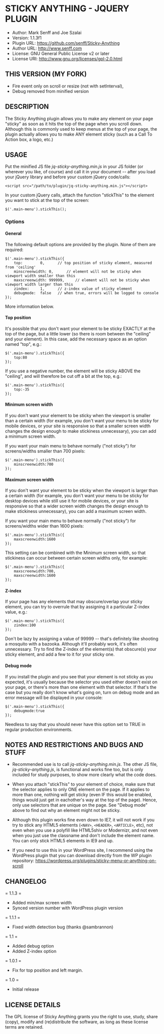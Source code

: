 STICKY ANYTHING - JQUERY PLUGIN
============================================

- Author: Mark Senff and Joe Szalai
- Version: 1.1.3f1
- Plugin URL: https://github.com/senff/Sticky-Anything
- Author URL: http://www.senff.com
- License: GNU General Public License v2 or later
- License URI: http://www.gnu.org/licenses/gpl-2.0.html

THIS VERSION (MY FORK)
----------------------
- Fire event only on scroll or resize (not with setInterval),
- Debug removed from minified version

DESCRIPTION
-----------
The Sticky Anything plugin allows you to make any element on your page "sticky" as soon as it hits the top of the page when you scroll down. Although this is commonly used to keep menus at the top of your page, the plugin actually allows you to make ANY element sticky (such as a Call To Action box, a logo, etc.)



USAGE
-----

Put the minified JS file *jq-sticky-anything.min.js* in your JS folder (or wherever you like, of course) and call it in your document -- after you load your jQuery library and before your custom jQuery code/calls:

    <script src="/path/to/plugin/jq-sticky-anything.min.js"></script>

In your custom jQuery calls, attach the function "stickThis" to the element you want to stick at the top of the screen:

    $('.main-menu').stickThis();


### Options

#### General

The following default options are provided by the plugin. None of them are required:

	$('.main-menu').stickThis({
        top: 		0,		// top position of sticky element, measured from 'ceiling'
        minscreenwidth:	0,		// element will not be sticky when viewport width smaller than this
        maxscreenwidth: 999999,		// element will not be sticky when viewport width larger than this 
        zindex: 	1,		// z-index value of sticky element
        debugmode:	false	// when true, errors will be logged to console
    });

More information below.


#### Top position

It's possible that you don't want your element to be sticky EXACTLY at the top of the page, but a little lower (so there is room between the "ceiling" and your element). In this case, add the necessary space as an option named "top", e.g.:

    $('.main-menu').stickThis({
        top:80
    });

If you use a negative number, the element will be sticky ABOVE the "ceiling", and will therefore be cut off a bit at the top, e.g.:

    $('.main-menu').stickThis({
        top:-35
    });

#### Minimum screen width

If you don't want your element to be sticky when the viewport is smaller than a certain width (for example, you don't want your menu to be sticky for mobile devices, or your site is responsive so that a smaller screen width changes the design enough to make stickiness unnecessary), you can add a minimum screen width. 

If you want your main menu to behave normally ("not sticky") for screens/widths smaller than 700 pixels:

    $('.main-menu').stickThis({
        minscreenwidth:700
    });

#### Maximum screen width

If you don't want your element to be sticky when the viewport is larger than a certain width (for example, you don't want your menu to be sticky for desktop devices while still use it for mobile devices, or your site is responsive so that a wider screen width changes the design enough to make stickiness unnecessary), you can add a maximum screen width. 

If you want your main menu to behave normally ("not sticky") for screens/widths wider than 1600 pixels:

    $('.main-menu').stickThis({
        maxscreenwidth:1600
    });

This setting can be combined with the Minimum screen width, so that stickiness can occur between certain screen widths only, for example:

    $('.main-menu').stickThis({
        maxscreenwidth:700,
        maxscreenwidth:1600
    });


#### Z-index

If your page has any elements that may obscure/overlap your sticky element, you can try to overrule that by assigning it a particular Z-index value, e.g.:

    $('.main-menu').stickThis({
        zindex:100
    });

Don't be lazy by assigning a value of 99999 -- that's definitely like shooting a mosquito with a bazooka. Although it'll probably work, it's often unnecessary. Try to find the Z-index of the element(s) that obscure(s) your sticky element, and add a few to it for your sticky one.


#### Debug mode

If you install the plugin and you see that your element is not sticky as you expected, it's usually because the selector you used either doesn't exist on your page, or there's more than one element with that selector. If that's the case but you really don't know what's going on, turn on debug mode and an error message will be displayed in your console:

    $('.main-menu').stickThis({
        debugmode:true
    });

Needless to say that you should never have this option set to TRUE in regular production environments.



NOTES AND RESTRICTIONS AND BUGS AND STUFF
-----------------------------------------

- Recommended use is to call *jq-sticky-anything.min.js*. The other JS file, *jq-sticky-anything.js*, is functional and works fine too, but is only included for study purposes, to show more clearly what the code does.

- When you attach "stickThis" to your element of choice, make sure that the selector applies to only ONE element on the page. If it applies to more than one, nothing will get sticky (even IF this would be enabled, things would just get in eachother's way at the top of the page). Hence, only use selectors that are unique on the page. See "Debug mode" above to find out why an element might not be sticky.

- Although this plugin works fine even down to IE7, it will not work if you try to stick any HTML5 elements (`<NAV>`, `<HEADER>`, `<ARTICLE>`, etc), not even when you use a polyfill like HTML5shiv or Modernizr, and not even when you just use the classname and don't include the element name. You can only stick HTML5 elements in IE9 and up.

- If you need to use this in your WordPress site, I recommend using the WordPress plugin that you can download directly from the WP plugin repository: https://wordpress.org/plugins/sticky-menu-or-anything-on-scroll


CHANGELOG
---------

= 1.1.3 =
* Added min/max screen width
* Synced version number with WordPress plugin version

= 1.1.1 =
* Fixed width detection bug (thanks @sambrannon)

= 1.1 =
* Added debug option
* Added Z-index option

= 1.0.1 =
* Fix for top position and left margin.

= 1.0 =
* Initial release


LICENSE DETAILS
---------------
The GPL license of Sticky Anything grants you the right to use, study, share (copy), modify and (re)distribute the software, as long as these license terms are retained. 
